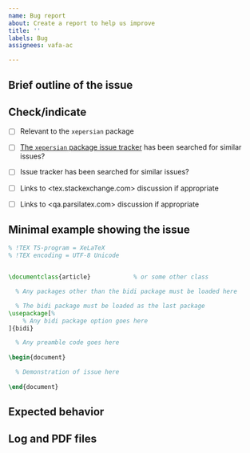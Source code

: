 ```yaml
---
name: Bug report
about: Create a report to help us improve
title: ''
labels: Bug
assignees: vafa-ac

---
```


<!---
!! Please fill out all sections !!
-->

## Brief outline of the issue


## Check/indicate
- [ ] Relevant to the `xepersian` package
- [ ] [The `xepersian` package issue tracker](https://github.com/vafakhalighi/xepersian/issues) has been searched for similar issues?
- [ ] Issue tracker has been searched for similar issues?
- [ ] Links to <tex.stackexchange.com> discussion if appropriate
- [ ] Links to <qa.parsilatex.com> discussion if appropriate



## Minimal example showing the issue

```tex
% !TEX TS-program = XeLaTeX
% !TEX encoding = UTF-8 Unicode


\documentclass{article}            % or some other class

  % Any packages other than the bidi package must be loaded here

  % The bidi package must be loaded as the last package
\usepackage[%
    % Any bidi package option goes here
]{bidi}

  % Any preamble code goes here
  
\begin{document}

  % Demonstration of issue here
  
\end{document}
```

## Expected behavior


## Log and PDF files  

<!---
!! Use drag-and-drop !!
-->
